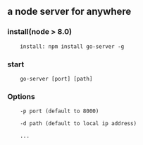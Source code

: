 ## a node server for anywhere

### install(node > 8.0)

```
	install: npm install go-server -g

```

### start

```
	go-server [port] [path]
```

### Options

```
	-p port	(default to 8000)  

	-d path	(default to local ip address)  

	...
```